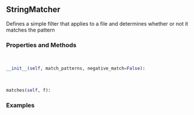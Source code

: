 ## <a id="McUtils.McUtils.Misc.FileMatcher.StringMatcher">StringMatcher</a>
Defines a simple filter that applies to a file and determines whether or not it matches the pattern

### Properties and Methods
<a id="McUtils.McUtils.Misc.FileMatcher.StringMatcher.__init__" class="docs-object-method">&nbsp;</a>
```python
__init__(self, match_patterns, negative_match=False): 
```

<a id="McUtils.McUtils.Misc.FileMatcher.StringMatcher.matches" class="docs-object-method">&nbsp;</a>
```python
matches(self, f): 
```

### Examples



